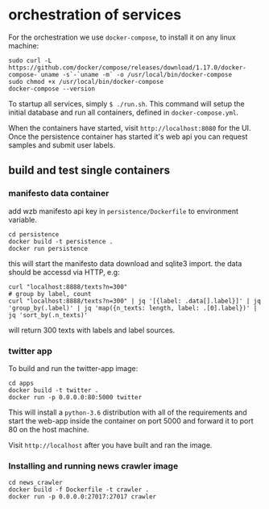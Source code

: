 # orchestration of services

For the orchestration we use `docker-compose`, to install it on any linux machine:

```
sudo curl -L https://github.com/docker/compose/releases/download/1.17.0/docker-compose-`uname -s`-`uname -m` -o /usr/local/bin/docker-compose
sudo chmod +x /usr/local/bin/docker-compose
docker-compose --version
```

To startup all services, simply `$ ./run.sh`. This command will setup the initial
database and run all containers, defined in `docker-compose.yml`.

When the containers have started, visit `http://localhost:8080` for the UI.
Once the persistence container has started it's web api you can request samples
and submit user labels.


## build and test single containers

### manifesto data container

add wzb manifesto api key in `persistence/Dockerfile` to environment variable.

```
cd persistence
docker build -t persistence .
docker run persistence
```

this will start the manifesto data download and sqlite3 import.
the data should be accessd via HTTP, e.g:

```
curl "localhost:8888/texts?n=300"
# group by label, count
curl "localhost:8888/texts?n=300" | jq '[{label: .data[].label}]' | jq 'group_by(.label)' | jq 'map({n_texts: length, label: .[0].label})' | jq 'sort_by(.n_texts)'
```

will return 300 texts with labels and label sources.


### twitter app

To build and run the twitter-app image:

```
cd apps
docker build -t twitter .
docker run -p 0.0.0.0:80:5000 twitter
```

This will install a `python-3.6` distribution
with all of the requirements and start the web-app
inside the container on port 5000 and forward it to
port 80 on the host machine.

Visit `http://localhost` after you have built and ran the image.

### Installing and running news crawler image

```
cd news_crawler
docker build -f Dockerfile -t crawler .
docker run -p 0.0.0.0:27017:27017 crawler
```
